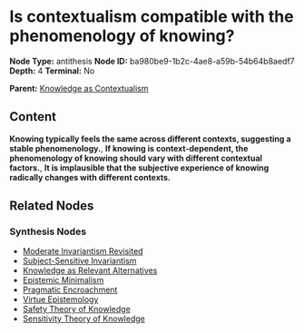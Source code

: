 # Is contextualism compatible with the phenomenology of knowing?

**Node Type:** antithesis
**Node ID:** ba980be9-1b2c-4ae8-a59b-54b64b8aedf7
**Depth:** 4
**Terminal:** No

**Parent:** [Knowledge as Contextualism](knowledge-as-contextualism-synthesis-a0c821ad-5e81-4523-b2aa-733ce2bea431.md)

## Content

**Knowing typically feels the same across different contexts, suggesting a stable phenomenology.**, **If knowing is context-dependent, the phenomenology of knowing should vary with different contextual factors.**, **It is implausible that the subjective experience of knowing radically changes with different contexts.**

## Related Nodes

### Synthesis Nodes

- [Moderate Invariantism Revisited](moderate-invariantism-revisited-synthesis-d9c99aac-9fde-4b23-a2d4-fd38e4874a91.md)
- [Subject-Sensitive Invariantism](subject-sensitive-invariantism-synthesis-236a01c0-72c5-40e5-869d-97ca02f780a0.md)
- [Knowledge as Relevant Alternatives](knowledge-as-relevant-alternatives-synthesis-1169ce5a-baab-47c2-a306-15da21f40615.md)
- [Epistemic Minimalism](epistemic-minimalism-synthesis-44363605-770a-4efc-ab6c-515306920990.md)
- [Pragmatic Encroachment](pragmatic-encroachment-synthesis-d6281e83-66f3-4b6a-8cd8-c6d661534fa9.md)
- [Virtue Epistemology](virtue-epistemology-synthesis-4bbcc541-3899-4535-a27f-8b062b2fa658.md)
- [Safety Theory of Knowledge](safety-theory-of-knowledge-synthesis-de5680a7-5afd-4abf-b3a0-be3dd65b5a94.md)
- [Sensitivity Theory of Knowledge](sensitivity-theory-of-knowledge-synthesis-ca50c985-a214-428e-aa5f-6871a934ba1a.md)
